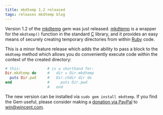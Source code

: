 ```yaml
---
title: mkdtemp 1.2 released
tags: releases mkdtemp blog
---
```


Version 1.2 of the [mkdtemp](/wiki/mkdtemp) gem was just released. [mkdtemp](/wiki/mkdtemp) is a wrapper for the `mkdtemp()` function in the standard [C](/wiki/C) library, and it provides an easy means of securely creating temporary directories from within [Ruby](/wiki/Ruby) code.

This is a minor feature release which adds the ability to pass a block to the `mkdtemp` method which allows you do conveniently execute code within the context of the created directory:

```ruby
# this:            # is a shorthand for:
Dir.mkdtemp do     #   dir = Dir.mkdtemp
  puts Dir.pwd     #   Dir.chdir dir do
end                #     puts Dir.pwd
                   #   end
```

The new version can be installed via `sudo gem install mkdtemp`. If you find the Gem useful, please consider making a [donation via PayPal](https://www.paypal.com/cgi-bin/webscr?cmd=_xclick&business=win@wincent.com&item_name=mkdtemp+donation&no_note=1&currency_code=EUR&lc=GB) to <win@wincent.com>.
